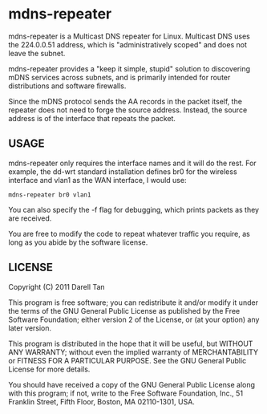 mdns-repeater
==============
mdns-repeater is a Multicast DNS repeater for Linux. Multicast DNS uses the 224.0.0.51 address, which is "administratively scoped" and does not leave the subnet.

mdns-repeater provides a "keep it simple, stupid" solution to discovering mDNS services across subnets, and is primarily intended for router distributions and software firewalls.

Since the mDNS protocol sends the AA records in the packet itself, the repeater does not need to forge the source address. Instead, the source address is of the interface that repeats the packet.


USAGE
-----
mdns-repeater only requires the interface names and it will do the rest.
For example, the dd-wrt standard installation defines br0 for the wireless interface and vlan1 as the WAN interface, I would use:

    mdns-repeater br0 vlan1

You can also specify the -f flag for debugging, which prints packets as they are received.

You are free to modify the code to repeat whatever traffic you require, as long as you abide by the software license.


LICENSE
--------
Copyright (C) 2011 Darell Tan

This program is free software; you can redistribute it and/or
modify it under the terms of the GNU General Public License
as published by the Free Software Foundation; either version 2
of the License, or (at your option) any later version.

This program is distributed in the hope that it will be useful,
but WITHOUT ANY WARRANTY; without even the implied warranty of
MERCHANTABILITY or FITNESS FOR A PARTICULAR PURPOSE.  See the
GNU General Public License for more details.

You should have received a copy of the GNU General Public License
along with this program; if not, write to the Free Software
Foundation, Inc., 51 Franklin Street, Fifth Floor, Boston, MA  02110-1301, USA.

